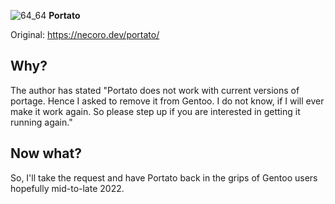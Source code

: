 ![64_64](https://user-images.githubusercontent.com/20936398/150125896-e8e94095-c383-40c6-a1e0-1729fce19612.png) **Portato**

Original: https://necoro.dev/portato/

## Why? 

The author has stated "Portato does not work with current versions of portage. Hence I asked to remove it from Gentoo. I do not know, if I will ever make it work again. So please step up if you are interested in getting it running again."

## Now what?

So, I'll take the request and have Portato back in the grips of Gentoo users hopefully mid-to-late 2022. 

